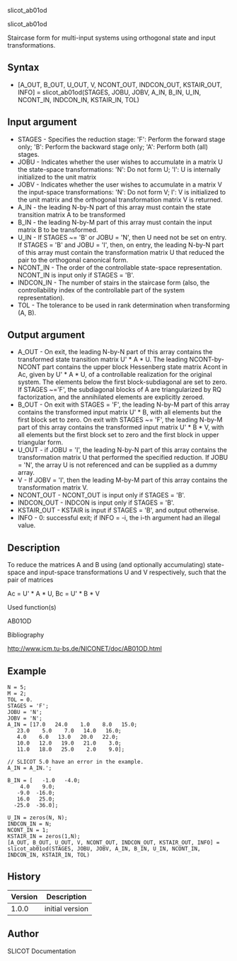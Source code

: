 



slicot_ab01od


slicot_ab01od

Staircase form for multi-input systems using orthogonal state and input transformations.

## Syntax

- [A_OUT, B_OUT, U_OUT, V, NCONT_OUT, INDCON_OUT, KSTAIR_OUT, INFO] = slicot_ab01od(STAGES, JOBU, JOBV, A_IN, B_IN, U_IN, NCONT_IN, INDCON_IN, KSTAIR_IN, TOL)

## Input argument

 - STAGES - Specifies the reduction stage: 'F':  Perform the forward stage only; 'B':  Perform the backward stage only; 'A':  Perform both (all) stages.
 - JOBU - Indicates whether the user wishes to accumulate in a matrix U the state-space transformations:  'N':  Do not form U; 'I':  U is internally initialized to the unit matrix
 - JOBV - Indicates whether the user wishes to accumulate in a matrix V the input-space transformations: 'N':  Do not form V; I':  V is initialized to the unit matrix and the orthogonal transformation matrix V is returned.
 - A_IN - the leading N-by-N part of this array must contain the state transition matrix A to be transformed
 - B_IN - the leading N-by-M part of this array must contain the input matrix B to be transformed.
 - U_IN - If STAGES ~= 'B' or JOBU = 'N', then U need not be set on entry. If STAGES = 'B' and JOBU = 'I', then, on entry, the leading N-by-N part of this array must contain the transformation matrix U that reduced the pair to the orthogonal canonical form.
 - NCONT_IN - The order of the controllable state-space representation. NCONT_IN is input only if STAGES = 'B'.
 - INDCON_IN - The number of stairs in the staircase form (also, the controllability index of the controllable part of the system representation).
 - TOL - The tolerance to be used in rank determination when transforming (A, B).

## Output argument

 - A_OUT - On exit, the leading N-by-N part of this array contains the transformed state transition matrix U' * A * U. The leading NCONT-by-NCONT part contains the upper block Hessenberg state matrix Acont in Ac, given by U' * A * U, of a controllable realization for the original system. The elements below the first block-subdiagonal are set to zero.  If STAGES ~='F', the subdiagonal blocks of A are triangularized by RQ factorization, and the annihilated elements are explicitly zeroed.
 - B_OUT - On exit with STAGES = 'F', the leading N-by-M part of this array contains the transformed input matrix U' * B, with all elements but the first block set to zero. On exit with STAGES ~= 'F', the leading N-by-M part of this array contains the transformed input matrix U' * B * V, with all elements but the first block set to zero and the first block in upper triangular form.
 - U_OUT - if JOBU = 'I', the leading N-by-N part of this array contains the transformation matrix U that performed the specified reduction. If JOBU = 'N', the array U is not referenced and can be supplied as a dummy array.
 - V - If JOBV = 'I', then the leading M-by-M part of this array contains the transformation matrix V.
 - NCONT_OUT - NCONT_OUT is input only if STAGES = 'B'.
 - INDCON_OUT - INDCON is input only if STAGES = 'B'.
 - KSTAIR_OUT - KSTAIR is input if STAGES = 'B', and output otherwise.
 - INFO - 0:  successful exit; if INFO = -i, the i-th argument had an illegal value.

## Description


  <p>To reduce the matrices A and B using (and optionally accumulating) state-space and input-space transformations U and V respectively, such that the pair of matrices</p>
  <p>Ac = U' * A * U,    Bc = U' * B * V</p>


Used function(s)

AB01OD

Bibliography

http://www.icm.tu-bs.de/NICONET/doc/AB01OD.html

## Example

```Nelson
N = 5;
M = 2;
TOL = 0.
STAGES = 'F';
JOBU = 'N';
JOBV = 'N';
A_IN = [17.0   24.0    1.0    8.0   15.0;
   23.0    5.0    7.0   14.0   16.0;
   4.0    6.0   13.0   20.0   22.0;
   10.0   12.0   19.0   21.0    3.0;
   11.0   18.0   25.0    2.0    9.0];

// SLICOT 5.0 have an error in the example.
A_IN = A_IN.';
   
B_IN = [   -1.0   -4.0;
    4.0    9.0;
   -9.0  -16.0;
   16.0   25.0;
  -25.0  -36.0];
  
U_IN = zeros(N, N);
INDCON_IN = N;
NCONT_IN = 1;
KSTAIR_IN = zeros(1,N);
[A_OUT, B_OUT, U_OUT, V, NCONT_OUT, INDCON_OUT, KSTAIR_OUT, INFO] = slicot_ab01od(STAGES, JOBU, JOBV, A_IN, B_IN, U_IN, NCONT_IN, INDCON_IN, KSTAIR_IN, TOL)
```

## History

|Version|Description|
|------|------|
|1.0.0|initial version|


## Author

SLICOT Documentation



